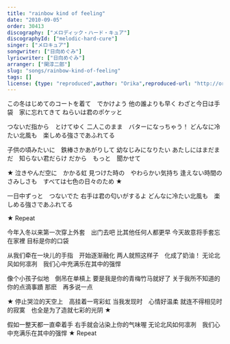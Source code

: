 ```yaml
---
title: "rainbow kind of feeling"
date: "2010-09-05"
order: 30413
discography: ["メロディック・ハード・キュア"]
discographyId: ["melodic-hard-cure"]
singer: ["メロキュア"]
songwriter: ["日向めぐみ"]
lyricwriter: ["日向めぐみ"]
arranger: ["関淳二郎"]
slug: "songs/rainbow-kind-of-feeling"
tags: []
license: {type: "reproduced",author: "Orika",reproduced-url: "http://orikamushi.myweb.hinet.net/",reproduced-website: "織歌蟲網站"}
---
```


この冬はじめてのコートを着て　でかけよう 
他の誰よりも早く 
わざと今日は手袋　家に忘れてきて 
ねらいは君のポケッと 

つないだ指から　とけてゆく 
二人このまま　バターになっちゃう！ 
どんなに冷たい北風も　楽しめる強さであふれてる 

子供の頃みたいに　鉄棒さかあがりして 
幼なじみになりたい 
あたしにはまだまだ　知らない君だらけ 
だから　もっと　聞かせて 

★ 泣きやんだ空に　かかる虹 
見つけた時の　やわらかい気持ち 
逢えない時間のさみしさも　すべては七色の日々のため ★ 

一日中ずっと　つないでた 
右手は君の匂いがするよ 
どんなに冷たい北風も　楽しめる強さであふれてる 

★ Repeat

今年入冬以来第一次穿上外套　出门去吧
比其他任何人都更早
今天故意将手套忘在家裡
目标是你的口袋

从我们牵在一块儿的手指　开始逐渐融化
两人就照这样子　化成了奶油！ 
无论北风如何凛冽　我们心中充满乐在其中的强悍

像个小孩子似地　倒吊在单槓上
要是我是你的青梅竹马就好了
关于我所不知道的　你的点滴事蹟
那麽　再多说一点

★ 停止哭泣的天空上　高挂着一弯彩虹
当我发现时　心情好温柔
就连不得相见时的寂寞　也全是为了造就七彩的光阴 ★ 

假如一整天都一直牵着手
右手就会沾染上你的气味喔
无论北风如何凛冽　我们心中充满乐在其中的强悍
★ Repeat
